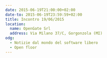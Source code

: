 ```yaml
---
date: 2015-06-19T21:00:00+02:00
date-to: 2015-06-19T23:59:59+02:00
title: Incontro 19/06/2015
location:
  name: OpenGate Srl
  address: Via Milano 37/C, Gorgonzola (MI)
odg:
  - Notizie dal mondo del software libero
  - Open floor
---
```


